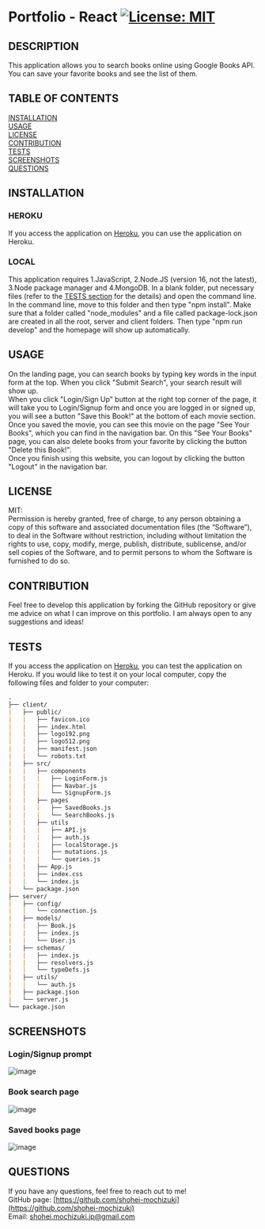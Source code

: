 # Portfolio - React [![License: MIT](https://img.shields.io/badge/License-MIT-yellow.svg)](https://opensource.org/licenses/MIT)

## DESCRIPTION 
This application allows you to search books online using Google Books API. You can save your favorite books and see the list of them.

## TABLE OF CONTENTS
[INSTALLATION](#installation)<br>
[USAGE](#usage)<br>
[LICENSE](#license)<br>
[CONTRIBUTION](#contribution)<br>
[TESTS](#tests)<br>
[SCREENSHOTS](#screenshots)<br>
[QUESTIONS](#questions)

## INSTALLATION 
### HEROKU
If you access the application on [Heroku](https://book-search-googlebooksapi.herokuapp.com/), you can use the application on Heroku.

### LOCAL
This application requires 1.JavaScript, 2.Node.JS (version 16, not the latest), 3.Node package manager and 4.MongoDB. In a blank folder, put necessary files (refer to the [TESTS section](#tests) for the details) and open the command line. In the command line, move to this folder and then type "npm install". Make sure that a folder called "node_modules" and a file called package-lock.json are created in all the root, server and client folders. Then type "npm run develop" and the homepage will show up automatically.

## USAGE 
On the landing page, you can search books by typing key words in the input form at the top. When you click "Submit Search", your search result will show up.<br>
When you click "Login/Sign Up" button at the right top corner of the page, it will take you to Login/Signup form and once you are logged in or signed up, you will see a button "Save this Book!" at the bottom of each movie section. Once you saved the movie, you can see this movie on the page "See Your Books", which you can find in the navigation bar. On this "See Your Books" page, you can also delete books from your favorite by clicking the button "Delete this Book!".<br>
Once you finish using this website, you can logout by clicking the button "Logout" in the navigation bar.

## LICENSE 
MIT:<br>
Permission is hereby granted, free of charge, to any person obtaining a copy of this
software and associated documentation files (the “Software”), to deal in the Software
without restriction, including without limitation the rights to use, copy, modify,
merge, publish, distribute, sublicense, and/or sell copies of the Software, and to 
permit persons to whom the Software is furnished to do so.

## CONTRIBUTION 
Feel free to develop this application by forking the GitHub repository or give me advice on what I can improve on this portfolio. I am always open to any suggestions and ideas!

## TESTS 
If you access the application on [Heroku](https://book-search-googlebooksapi.herokuapp.com/), you can test the application on Heroku. If you would like to test it on your local computer, copy the following files and folder to your computer:
```md
.
├── client/
|   ├── public/
|   |   ├── favicon.ico
|   |   ├── index.html
|   |   ├── logo192.png
|   |   ├── logo512.png
|   |   ├── manifest.json
|   |   └── robots.txt
|   ├── src/
|   |   ├── components
|   |   |   ├── LoginForm.js
|   |   |   ├── Navbar.js
|   |   |   └── SignupForm.js
|   |   ├── pages
|   |   |   ├── SavedBooks.js
|   |   |   └── SearchBooks.js
|   |   ├── utils
|   |   |   ├── API.js
|   |   |   ├── auth.js
|   |   |   ├── localStorage.js
|   |   |   ├── mutations.js
|   |   |   └── queries.js
|   |   ├── App.js
|   |   ├── index.css
|   |   └── index.js
|   └── package.json
├── server/
|   ├── config/
|   |   └── connection.js
|   ├── models/
|   |   ├── Book.js
|   |   ├── index.js
|   |   └── User.js
|   ├── schemas/
|   |   ├── index.js
|   |   ├── resolvers.js
|   |   └── typeDefs.js
|   ├── utils/
|   |   └── auth.js
|   ├── package.json
|   └── server.js
└── package.json
``` 

## SCREENSHOTS

### Login/Signup prompt
![image](https://user-images.githubusercontent.com/121307266/227832522-ac596fb6-9a3c-4872-8114-35661a278893.png)

### Book search page
![image](https://user-images.githubusercontent.com/121307266/227832556-a3e3907c-ac63-4db3-b1be-388ad7fa2fac.png)

### Saved books page
![image](https://user-images.githubusercontent.com/121307266/227832587-15ac4204-4a74-46d0-b408-bcbb2e79b878.png)

## QUESTIONS 
If you have any questions, feel free to reach out to me!<br>
GitHub page: [https://github.com/shohei-mochizuki](https://github.com/shohei-mochizuki)<br>
Email: [shohei.mochizuki.jp@gmail.com](mailto:shohei.mochizuki.jp@gmail.com)
